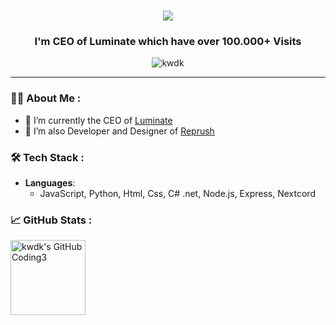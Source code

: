 <!--
 __    __                     __  __       
|  \  /  \                   |  \|  \      
| $$ /  $$__   __   __   ____| $$| $$   __ 
| $$/  $$|  \ |  \ |  \ /      $$| $$  /  \
| $$  $$ | $$ | $$ | $$|  $$$$$$$| $$_/  $$
| $$$$$\ | $$ | $$ | $$| $$  | $$| $$   $$ 
| $$ \$$\| $$_/ $$_/ $$| $$__| $$| $$$$$$\ 
| $$  \$$\\$$   $$   $$ \$$    $$| $$  \$$\
 \$$   \$$ \$$$$$\$$$$   \$$$$$$$ \$$   \$$
-->

<h1 align="center"> <img src="https://readme-typing-svg.herokuapp.com/?font=Poppins&size=35&center=true&vCenter=true&color=F700C8FF&width=500&height=70&duration=3000&lines=Hello+my+is+Kwdk!;+I+work+for+Luminate;" /> </h1><h3 align="center">I'm CEO of Luminate which have over 100.000+ Visits</h3>
<p align="center">
  <img src="https://komarev.com/ghpvc/?username=kwdk&label=Profile%20views&color=0e75b6&style=flat" alt="kwdk" />
</p>

---

### 👨‍💻 About Me :
- 🔭 I’m currently the CEO of [Luminate](https://github.com/luminate-os)
- 🌱 I’m also Developer and Designer of [Reprush](https://reprush.com)

### 🛠️ Tech Stack :
- **Languages**: 
  - JavaScript, Python, Html, Css, C# .net, Node.js, Express, Nextcord

### 📈 GitHub Stats :
<p>
<img height=120 align="left" src="https://github-readme-stats.vercel.app/api/top-langs/?username=k5wdk&layout=compact" alt="kwdk's GitHub Coding3" />
</p>
